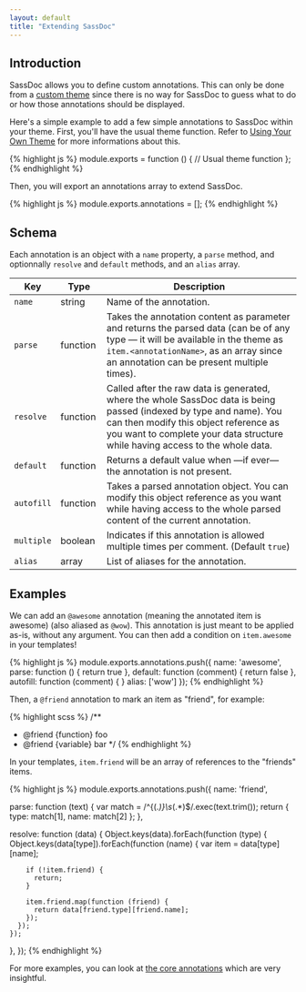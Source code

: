 ```yaml
---
layout: default
title: "Extending SassDoc"
---
```


## Introduction

SassDoc allows you to define custom annotations. This can only be done
from a [custom theme](/using-your-own-theme/) since there is no way for
SassDoc to guess what to do or how those annotations should be displayed.

Here's a simple example to add a few simple annotations to SassDoc
within your theme. First, you'll have the usual theme function. Refer to [Using Your Own Theme](/using-your-own-theme/) for more informations about this.

{% highlight js %}
module.exports = function () {
  // Usual theme function
};
{% endhighlight %}

Then, you will export an annotations array to extend SassDoc.

{% highlight js %}
module.exports.annotations = [];
{% endhighlight %}

## Schema

Each annotation is an object with a `name` property, a `parse`
method, and optionnally `resolve` and `default` methods, and
an `alias` array.

| Key | Type | Description |
|-----|------|-------------|
| `name` | string | Name of the annotation. |
| `parse` | function | Takes the annotation content as parameter and returns the parsed data (can be of any type &mdash; it will be available in the theme as `item.<annotationName>`, as an array since an annotation can be present multiple times). |
| `resolve` | function | Called after the raw data is generated, where the whole SassDoc data is being passed (indexed by type and name). You can then modify this object reference as you want to complete your data structure while having access to the whole data. |
| `default` | function | Returns a default value when &mdash;if ever&mdash; the annotation is not present. |
| `autofill` | function | Takes a parsed annotation object. You can modify this object reference as you want while having access to the whole parsed content of the current annotation. |
| `multiple` | boolean | Indicates if this annotation is allowed multiple times per comment. (Default `true`) |
| `alias` | array | List of aliases for the annotation. |

## Examples

We can add an `@awesome` annotation (meaning the annotated item is
awesome) (also aliased as `@wow`). This annotation is just meant to be applied as-is, without any
argument. You can then add a condition on `item.awesome` in your templates!

{% highlight js %}
module.exports.annotations.push({
  name: 'awesome',
  parse: function () { return true },
  default: function (comment) { return false },
  autofill: function (comment) { }
  alias: ['wow']
});
{% endhighlight %}

Then, a `@friend` annotation to mark an item as "friend", for example:

{% highlight scss %}
/**
 * @friend {function} foo
 * @friend {variable} bar
 */
{% endhighlight %}

In your templates, `item.friend` will be an array of references
to the "friends" items.

{% highlight js %}
module.exports.annotations.push({
  name: 'friend',

  parse: function (text) {
    var match = /^\{(.*)\}\s*(.*)$/.exec(text.trim());
    return {
      type: match[1],
      name: match[2]
    };
  },

  resolve: function (data) {
    Object.keys(data).forEach(function (type) {
      Object.keys(data[type]).forEach(function (name) {
        var item = data[type][name];

        if (!item.friend) {
          return;
        }

        item.friend.map(function (friend) {
          return data[friend.type][friend.name];
        });
      });
    });
  },
});
{% endhighlight %}

For more examples, you can look at [the core annotations] which are very
insightful.

[the core annotations]: https://github.com/SassDoc/sassdoc/tree/master/src/annotation/annotations
